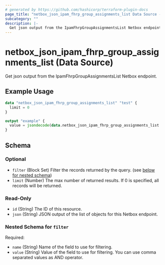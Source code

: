 ```yaml
---
# generated by https://github.com/hashicorp/terraform-plugin-docs
page_title: "netbox_json_ipam_fhrp_group_assignments_list Data Source - netbox"
subcategory: ""
description: |-
  Get json output from the IpamFhrpGroupAssignmentsList Netbox endpoint.
---
```


# netbox_json_ipam_fhrp_group_assignments_list (Data Source)

Get json output from the IpamFhrpGroupAssignmentsList Netbox endpoint.

## Example Usage

```terraform
data "netbox_json_ipam_fhrp_group_assignments_list" "test" {
  limit = 0
}

output "example" {
  value = jsondecode(data.netbox_json_ipam_fhrp_group_assignments_list.test.json)
}
```

<!-- schema generated by tfplugindocs -->
## Schema

### Optional

- `filter` (Block Set) Filter the records returned by the query. (see [below for nested schema](#nestedblock--filter))
- `limit` (Number) The max number of returned results. If 0 is specified, all records will be returned.

### Read-Only

- `id` (String) The ID of this resource.
- `json` (String) JSON output of the list of objects for this Netbox endpoint.

<a id="nestedblock--filter"></a>
### Nested Schema for `filter`

Required:

- `name` (String) Name of the field to use for filtering.
- `value` (String) Value of the field to use for filtering. You can use comma separated values as AND operator.
